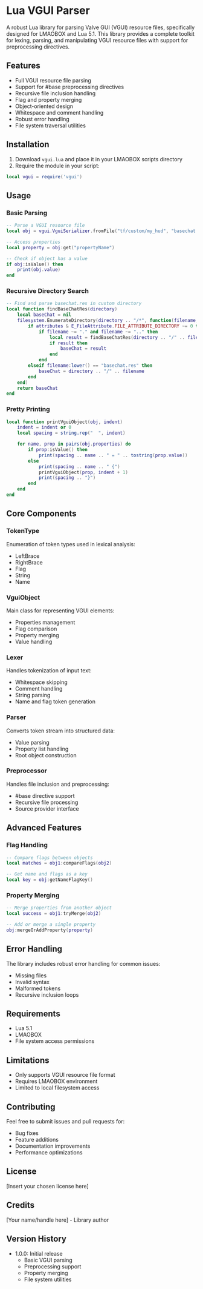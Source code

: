 # Lua VGUI Parser

A robust Lua library for parsing Valve GUI (VGUI) resource files, specifically designed for LMAOBOX and Lua 5.1. This library provides a complete toolkit for lexing, parsing, and manipulating VGUI resource files with support for preprocessing directives.

## Features

- Full VGUI resource file parsing
- Support for #base preprocessing directives
- Recursive file inclusion handling
- Flag and property merging
- Object-oriented design
- Whitespace and comment handling
- Robust error handling
- File system traversal utilities

## Installation

1. Download `vgui.lua` and place it in your LMAOBOX scripts directory
2. Require the module in your script:

```lua
local vgui = require('vgui')
```

## Usage

### Basic Parsing

```lua
-- Parse a VGUI resource file
local obj = vgui.VguiSerializer.fromFile("tf/custom/my_hud", "basechat.res")

-- Access properties
local property = obj:get("propertyName")

-- Check if object has a value
if obj:isValue() then
    print(obj.value)
end
```

### Recursive Directory Search

```lua
-- Find and parse basechat.res in custom directory
local function findBaseChatRes(directory)
    local baseChat = nil
    filesystem.EnumerateDirectory(directory .. "/*", function(filename, attributes)
        if attributes & E_FileAttribute.FILE_ATTRIBUTE_DIRECTORY ~= 0 then
            if filename ~= "." and filename ~= ".." then
                local result = findBaseChatRes(directory .. "/" .. filename)
                if result then
                    baseChat = result
                end
            end
        elseif filename:lower() == "basechat.res" then
            baseChat = directory .. "/" .. filename
        end
    end)
    return baseChat
end
```

### Pretty Printing

```lua
local function printVguiObject(obj, indent)
    indent = indent or 0
    local spacing = string.rep("  ", indent)

    for name, prop in pairs(obj.properties) do
        if prop:isValue() then
            print(spacing .. name .. " = " .. tostring(prop.value))
        else
            print(spacing .. name .. " {")
            printVguiObject(prop, indent + 1)
            print(spacing .. "}")
        end
    end
end
```

## Core Components

### TokenType

Enumeration of token types used in lexical analysis:
- LeftBrace
- RightBrace
- Flag
- String
- Name

### VguiObject

Main class for representing VGUI elements:
- Properties management
- Flag comparison
- Property merging
- Value handling

### Lexer

Handles tokenization of input text:
- Whitespace skipping
- Comment handling
- String parsing
- Name and flag token generation

### Parser

Converts token stream into structured data:
- Value parsing
- Property list handling
- Root object construction

### Preprocessor

Handles file inclusion and preprocessing:
- #base directive support
- Recursive file processing
- Source provider interface

## Advanced Features

### Flag Handling

```lua
-- Compare flags between objects
local matches = obj1:compareFlags(obj2)

-- Get name and flags as a key
local key = obj:getNameFlagKey()
```

### Property Merging

```lua
-- Merge properties from another object
local success = obj1:tryMerge(obj2)

-- Add or merge a single property
obj:mergeOrAddProperty(property)
```

## Error Handling

The library includes robust error handling for common issues:
- Missing files
- Invalid syntax
- Malformed tokens
- Recursive inclusion loops

## Requirements

- Lua 5.1
- LMAOBOX
- File system access permissions

## Limitations

- Only supports VGUI resource file format
- Requires LMAOBOX environment
- Limited to local filesystem access

## Contributing

Feel free to submit issues and pull requests for:
- Bug fixes
- Feature additions
- Documentation improvements
- Performance optimizations

## License

[Insert your chosen license here]

## Credits

[Your name/handle here] - Library author

## Version History

- 1.0.0: Initial release
  - Basic VGUI parsing
  - Preprocessing support
  - Property merging
  - File system utilities